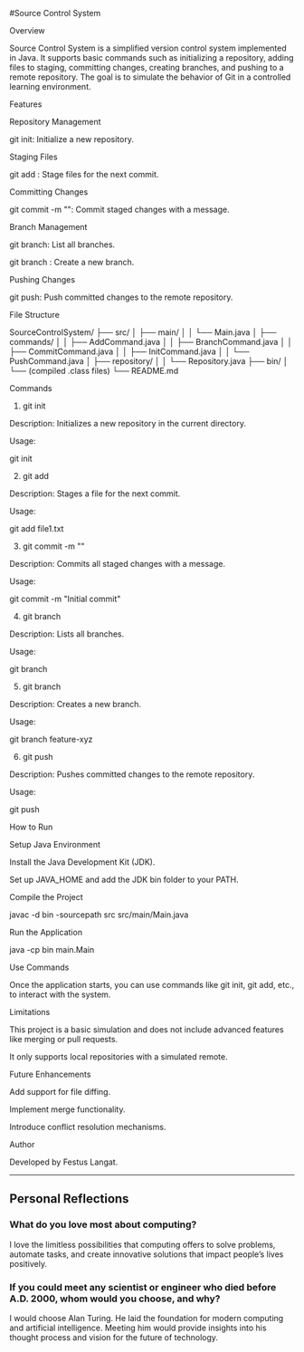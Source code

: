 #Source Control System

Overview

Source Control System is a simplified version control system implemented in Java. It supports basic commands such as initializing a repository, adding files to staging, committing changes, creating branches, and pushing to a remote repository. The goal is to simulate the behavior of Git in a controlled learning environment.

Features

Repository Management

git init: Initialize a new repository.

Staging Files

git add <filename>: Stage files for the next commit.

Committing Changes

git commit -m "<message>": Commit staged changes with a message.

Branch Management

git branch: List all branches.

git branch <branch-name>: Create a new branch.

Pushing Changes

git push: Push committed changes to the remote repository.

File Structure

SourceControlSystem/
├── src/
│   ├── main/
│   │   └── Main.java
│   ├── commands/
│   │   ├── AddCommand.java
│   │   ├── BranchCommand.java
│   │   ├── CommitCommand.java
│   │   ├── InitCommand.java
│   │   └── PushCommand.java
│   ├── repository/
│   │   └── Repository.java
├── bin/
│   └── (compiled .class files)
└── README.md

Commands

1. git init

Description: Initializes a new repository in the current directory.

Usage:

git init

2. git add <filename>

Description: Stages a file for the next commit.

Usage:

git add file1.txt

3. git commit -m "<message>"

Description: Commits all staged changes with a message.

Usage:

git commit -m "Initial commit"

4. git branch

Description: Lists all branches.

Usage:

git branch

5. git branch <branch-name>

Description: Creates a new branch.

Usage:

git branch feature-xyz

6. git push

Description: Pushes committed changes to the remote repository.

Usage:

git push

How to Run

Setup Java Environment

Install the Java Development Kit (JDK).

Set up JAVA_HOME and add the JDK bin folder to your PATH.

Compile the Project

javac -d bin -sourcepath src src/main/Main.java

Run the Application

java -cp bin main.Main

Use Commands

Once the application starts, you can use commands like git init, git add, etc., to interact with the system.

Limitations

This project is a basic simulation and does not include advanced features like merging or pull requests.

It only supports local repositories with a simulated remote.

Future Enhancements

Add support for file diffing.

Implement merge functionality.

Introduce conflict resolution mechanisms.

Author

Developed by Festus Langat.

---

## Personal Reflections

### What do you love most about computing?
I love the limitless possibilities that computing offers to solve problems, automate tasks, and create innovative solutions that impact people’s lives positively.

### If you could meet any scientist or engineer who died before A.D. 2000, whom would you choose, and why?
I would choose Alan Turing. He laid the foundation for modern computing and artificial intelligence. Meeting him would provide insights into his thought process and vision for the future of technology.
